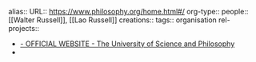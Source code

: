 alias::
URL:: https://www.philosophy.org/home.html#/
org-type::
people:: [[Walter Russell]], [[Lao Russell]]
creations::
tags:: organisation
rel-projects::


- [- OFFICIAL WEBSITE - The University of Science and Philosophy](https://www.philosophy.org/home.html#/)
-
